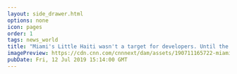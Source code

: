 ```yaml
---
layout: side_drawer.html
options: none
icon: pages
order: 1
tags: news_world
title: "Miami's Little Haiti wasn't a target for developers. Until the seas started to rise"
imagePreview: https://cdn.cnn.com/cnnnext/dam/assets/190711165722-miami-sea-level-intersection-video-synd-2.jpg
pubDate: Fri, 12 Jul 2019 15:14:00 GMT
---
```

